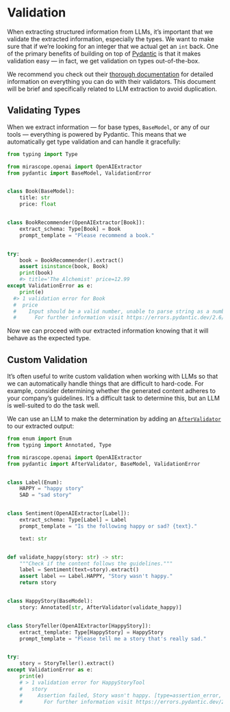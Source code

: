 # Validation

When extracting structured information from LLMs, it’s important that we validate the extracted information, especially the types. We want to make sure that if we’re looking for an integer that we actual get an `int` back. One of the primary benefits of building on top of [Pydantic](https://pydantic.dev/) is that it makes validation easy — in fact, we get validation on types out-of-the-box.

We recommend you check out their [thorough documentation](https://docs.pydantic.dev/latest/concepts/validators/) for detailed information on everything you can do with their validators. This document will be brief and specifically related to LLM extraction to avoid duplication.

## Validating Types

When we extract information — for base types, `BaseModel`, or any of our tools — everything is powered by Pydantic. This means that we automatically get type validation and can handle it gracefully:

```python
from typing import Type

from mirascope.openai import OpenAIExtractor
from pydantic import BaseModel, ValidationError


class Book(BaseModel):
	title: str
	price: float


class BookRecommender(OpenAIExtractor[Book]):
    extract_schema: Type[Book] = Book
	prompt_template = "Please recommend a book."


try:
	book = BookRecommender().extract()
    assert isinstance(book, Book)
	print(book)
	#> title='The Alchemist' price=12.99
except ValidationError as e:
	print(e)
  #> 1 validation error for Book
  #  price
  #    Input should be a valid number, unable to parse string as a number [type=float_parsing, input_value='standard', input_type=str]
  #      For further information visit https://errors.pydantic.dev/2.6/v/float_parsing
```

Now we can proceed with our extracted information knowing that it will behave as the expected type.

## Custom Validation

It’s often useful to write custom validation when working with LLMs so that we can automatically handle things that are difficult to hard-code. For example, consider determining whether the generated content adheres to your company’s guidelines. It’s a difficult task to determine this, but an LLM is well-suited to do the task well.

We can use an LLM to make the determination by adding an [`AfterValidator`](https://docs.pydantic.dev/latest/api/functional_validators/#pydantic.functional_validators.AfterValidator) to our extracted output:

```python
from enum import Enum
from typing import Annotated, Type

from mirascope.openai import OpenAIExtractor
from pydantic import AfterValidator, BaseModel, ValidationError


class Label(Enum):
    HAPPY = "happy story"
    SAD = "sad story"


class Sentiment(OpenAIExtractor[Label]):
    extract_schema: Type[Label] = Label
    prompt_template = "Is the following happy or sad? {text}."

    text: str


def validate_happy(story: str) -> str:
    """Check if the content follows the guidelines."""
    label = Sentiment(text=story).extract()
    assert label == Label.HAPPY, "Story wasn't happy."
    return story


class HappyStory(BaseModel):
    story: Annotated[str, AfterValidator(validate_happy)]


class StoryTeller(OpenAIExtractor[HappyStory]):
    extract_template: Type[HappyStory] = HappyStory
    prompt_template = "Please tell me a story that's really sad."


try:
    story = StoryTeller().extract()
except ValidationError as e:
    print(e)
    # > 1 validation error for HappyStoryTool
    #   story
    #     Assertion failed, Story wasn't happy. [type=assertion_error, input_value="Once upon a time, there ...er every waking moment.", input_type=str]
    #       For further information visit https://errors.pydantic.dev/2.6/v/assertion_error

```
